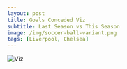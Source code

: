 ```yaml
---
layout: post
title: Goals Conceded Viz
subtitle: Last Season vs This Season
image: /img/soccer-ball-variant.png
tags: [Liverpool, Chelsea]
---
```


![Viz](/img/plots/last_goals_con__v_this_goals_con.png)